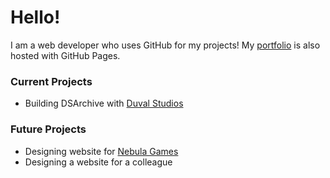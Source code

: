 # Hello! 
I am a web developer who uses GitHub for my projects! 
My [portfolio](https://liamhtml.github.io) is also hosted with GitHub Pages. 
### Current Projects
 - Building DSArchive with [Duval Studios](https://duvalstudios.weebly.com)
### Future Projects
 - Designing website for [Nebula Games](#)
 - Designing a website for a colleague
